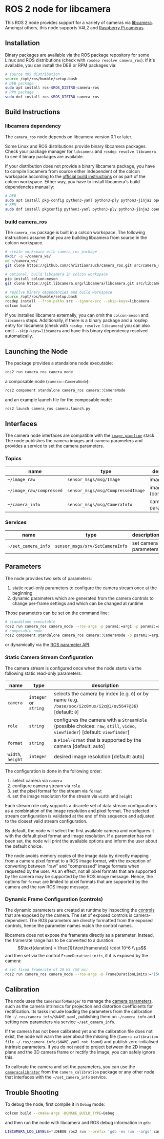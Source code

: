 # ROS 2 node for libcamera

This ROS 2 node provides support for a variety of cameras via [libcamera](https://libcamera.org). Amongst others, this node supports V4L2 and [Raspberry Pi cameras](https://www.raspberrypi.com/documentation/computers/camera_software.html).


## Installation

Binary packages are available via the ROS package repository for some Linux and ROS distributions (check with `rosdep resolve camera_ros`). If it's available, you can install the DEB or RPM packages via:
```sh
# source ROS distribution
source /opt/ros/humble/setup.bash
# DEB package
sudo apt install ros-$ROS_DISTRO-camera-ros
# RPM package
sudo dnf install ros-$ROS_DISTRO-camera-ros
```


## Build Instructions

### libcamera dependency

The `camera_ros` node depends on libcamera version 0.1 or later.

Some Linux and ROS distributions provide binary libcamera packages. Check your package manager for `libcamera` and `rosdep resolve libcamera` to see if binary packages are available.

If your distribution does not provide a binary libcamera package, you have to compile libcamera from source either independent of the colcon workspace according to the [official build instructions](https://libcamera.org/getting-started.html) or as part of the colcon workspace. Either way, you have to install libcamera's build dependencies manually:
```sh
# DEB
sudo apt install pkg-config python3-yaml python3-ply python3-jinja2 openssl libyaml-dev libssl-dev libudev-dev libatomic1 meson
# RPM
sudo dnf install pkgconfig python3-yaml python3-ply python3-jinja2 openssl libyaml-devel openssl-devel libudev-devel libatomic meson
```

### build camera_ros

The `camera_ros` package is built in a colcon workspace. The following instructions assume that you are building libcamera from source in the colcon workspace.

```sh
# create workspace with camera_ros package
mkdir -p ~/camera_ws/
cd ~/camera_ws/
git clone https://github.com/christianrauch/camera_ros.git src/camera_ros

# optional: build libcamera in colcon workspace
pip install colcon-meson
git clone https://git.libcamera.org/libcamera/libcamera.git src/libcamera

# resolve binary dependencies and build workspace
source /opt/ros/humble/setup.bash
rosdep install --from-paths src --ignore-src --skip-keys=libcamera
colcon build
```

If you installed libcamera externally, you can omit the `colcon-meson` and `libcamera` steps. Additionally, if there is a binary package and a rosdep entry for libcamera (check with `rosdep resolve libcamera`) you can also omit `--skip-keys=libcamera` and have this binary dependency resolved automatically.


## Launching the Node

The package provides a standalone node executable:
```sh
ros2 run camera_ros camera_node
```
a composable node (`camera::CameraNode`):
```sh
ros2 component standalone camera_ros camera::CameraNode
```
and an example launch file for the composable node:
```sh
ros2 launch camera_ros camera.launch.py
```


## Interfaces

The camera node interfaces are compatible with the [`image_pipeline`](https://github.com/ros-perception/image_pipeline) stack. The node publishes the camera images and camera parameters and provides a service to set the camera parameters.

### Topics

| name                     | type                              | description        |
| ------------------------ | --------------------------------- | ------------------ |
| `~/image_raw`            | `sensor_msgs/msg/Image`           | image              |
| `~/image_raw/compressed` | `sensor_msgs/msg/CompressedImage` | image (compressed) |
| `~/camera_info`          | `sensor_msgs/msg/CameraInfo`      | camera parameters  |

### Services

| name                | type                            | description           |
| ------------------- | ------------------------------- | --------------------- |
| `~/set_camera_info` | `sensor_msgs/srv/SetCameraInfo` | set camera parameters |


## Parameters

The node provides two sets of parameters:
1. static read-only parameters to configure the camera stream once at the beginning
2. dynamic parameters which are generated from the camera controls to change per-frame settings and which can be changed at runtime

Those parameters can be set on the command line:
```sh
# standalone executable
ros2 run camera_ros camera_node --ros-args -p param1:=arg1 -p param2:=arg2
# composable node
ros2 component standalone camera_ros camera::CameraNode -p param1:=arg1 -p param2:=arg2
```
or dynamically via the [ROS parameter API](https://docs.ros.org/en/rolling/Concepts/Basic/About-Parameters.html).

### Static Camera Stream Configuration

The camera stream is configured once when the node starts via the following static read-only parameters:

| name              | type                  | description                                                                                                                 |
| ----------------- | --------------------- | --------------------------------------------------------------------------------------------------------------------------- |
| `camera`          | `integer` or `string` | selects the camera by index (e.g. `0`) or by name (e.g. `/base/soc/i2c0mux/i2c@1/ov5647@36`) [default: `0`]                 |
| `role`            | `string`              | configures the camera with a `StreamRole` (possible choices: `raw`, `still`, `video`, `viewfinder`) [default: `viewfinder`] |
| `format`          | `string`              | a `PixelFormat` that is supported by the camera [default: auto]                                                             |
| `width`, `height` | `integer`             | desired image resolution [default: auto]                                                                                    |


The configuration is done in the following order:
1. select camera via `camera`
2. configure camera stream via `role`
3. set the pixel format for the stream via `format`
4. set the image resolution for the stream via `width` and `height`

Each stream role only supports a discrete set of data stream configurations as a combination of the image resolution and pixel format. The selected stream configuration is validated at the end of this sequence and adjusted to the closest valid stream configuration.

By default, the node will select the first available camera and configures it with the default pixel format and image resolution. If a parameter has not been set, the node will print the available options and inform the user about the default choice.

The node avoids memory copies of the image data by directly mapping from a camera pixel format to a ROS image format, with the exception of converting between "raw" and "compressed" image formats when requested by the user. As an effect, not all pixel formats that are supported by the camera may be supported by the ROS image message. Hence, the options for `format` are limited to pixel formats that are supported by the camera and the raw ROS image message.

### Dynamic Frame Configuration (controls)

The dynamic parameters are created at runtime by inspecting the [controls](https://libcamera.org/api-html/namespacelibcamera_1_1controls.html) that are exposed by the camera. The set of exposed controls is camera-dependent. The ROS parameters are directly formatted from the exposed controls, hence the parameter names match the control names.

libcamera does not expose the framerate directly as a parameter. Instead, the framerate range has to be converted to a duration:
$$\text{duration} = \frac{1}{\text{framerate}} \cdot 10^6 \\ µs$$
and then set via the control `FrameDurationLimits`, if it is exposed by the camera:
```sh
# set fixed framerate of 20 Hz (50 ms)
ros2 run camera_ros camera_node --ros-args -p FrameDurationLimits:="[50000,50000]"
```


## Calibration

The node uses the `CameraInfoManager` to manage the [camera parameters](https://docs.ros.org/en/rolling/p/image_pipeline/camera_info.html), such as the camera intrinsics for projection and distortion coefficients for rectification. Its tasks include loading the parameters from the calibration file `~/.ros/camera_info/$NAME.yaml`, publishing them on `~/camera_info` and setting new parameters via service `~/set_camera_info`.

If the camera has not been calibrated yet and the calibration file does not exist, the node will warn the user about the missing file (`Camera calibration file ~/.ros/camera_info/$NAME.yaml not found`) and publish zero-initialised intrinsic parameters. If you do not need to project between the 2D image plane and the 3D camera frame or rectify the image, you can safely ignore this.

To calibrate the camera and set the parameters, you can use the [`cameracalibrator`](https://docs.ros.org/en/rolling/p/camera_calibration/) from the `camera_calibration` package or any other node that interfaces with the `~/set_camera_info` service.


## Trouble Shooting

To debug the node, first compile it in `Debug` mode:
```sh
colcon build --cmake-args -DCMAKE_BUILD_TYPE=Debug
```
and then run the node with libcamera and ROS debug information in `gdb`:
```sh
LIBCAMERA_LOG_LEVELS=*:DEBUG ros2 run --prefix 'gdb -ex run --args' camera_ros camera_node --ros-args --log-level debug -p width:=640 -p height:=480
```
